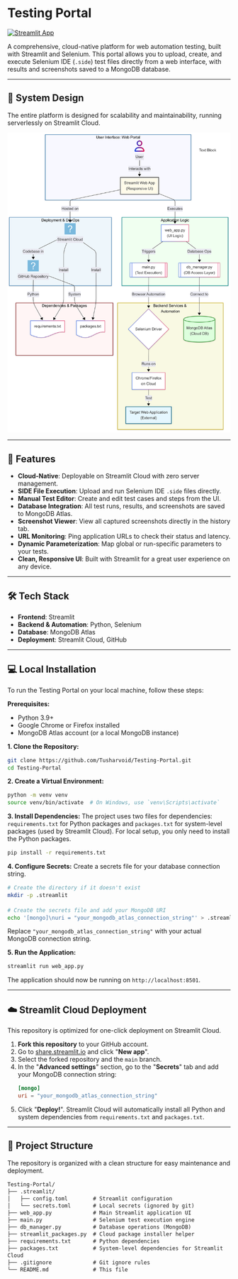 # Testing Portal

[![Streamlit App](https://static.streamlit.io/badges/streamlit_badge_black_white.svg)](https://testinga.streamlit.app/)

A comprehensive, cloud-native platform for web automation testing, built with Streamlit and Selenium. This portal allows you to upload, create, and execute Selenium IDE (`.side`) test files directly from a web interface, with results and screenshots saved to a MongoDB database.

---

## 🎨 System Design

The entire platform is designed for scalability and maintainability, running serverlessly on Streamlit Cloud.

<img src="systemdesign.png" alt="System Design" width="800"/>

---

## 🌟 Features

*   **Cloud-Native**: Deployable on Streamlit Cloud with zero server management.
*   **SIDE File Execution**: Upload and run Selenium IDE `.side` files directly.
*   **Manual Test Editor**: Create and edit test cases and steps from the UI.
*   **Database Integration**: All test runs, results, and screenshots are saved to MongoDB Atlas.
*   **Screenshot Viewer**: View all captured screenshots directly in the history tab.
*   **URL Monitoring**: Ping application URLs to check their status and latency.
*   **Dynamic Parameterization**: Map global or run-specific parameters to your tests.
*   **Clean, Responsive UI**: Built with Streamlit for a great user experience on any device.

---

## 🛠️ Tech Stack

*   **Frontend**: Streamlit
*   **Backend & Automation**: Python, Selenium
*   **Database**: MongoDB Atlas
*   **Deployment**: Streamlit Cloud, GitHub

---

## 💻 Local Installation

To run the Testing Portal on your local machine, follow these steps:

**Prerequisites:**
*   Python 3.9+
*   Google Chrome or Firefox installed
*   MongoDB Atlas account (or a local MongoDB instance)

**1. Clone the Repository:**
```bash
git clone https://github.com/Tusharvoid/Testing-Portal.git
cd Testing-Portal
```

**2. Create a Virtual Environment:**
```bash
python -m venv venv
source venv/bin/activate  # On Windows, use `venv\Scripts\activate`
```

**3. Install Dependencies:**
The project uses two files for dependencies: `requirements.txt` for Python packages and `packages.txt` for system-level packages (used by Streamlit Cloud). For local setup, you only need to install the Python packages.
```bash
pip install -r requirements.txt
```

**4. Configure Secrets:**
Create a secrets file for your database connection string.
```bash
# Create the directory if it doesn't exist
mkdir -p .streamlit

# Create the secrets file and add your MongoDB URI
echo '[mongo]\nuri = "your_mongodb_atlas_connection_string"' > .streamlit/secrets.toml
```
Replace `"your_mongodb_atlas_connection_string"` with your actual MongoDB connection string.

**5. Run the Application:**
```bash
streamlit run web_app.py
```
The application should now be running on `http://localhost:8501`.

---

## ☁️ Streamlit Cloud Deployment

This repository is optimized for one-click deployment on Streamlit Cloud.

1.  **Fork this repository** to your GitHub account.
2.  Go to [share.streamlit.io](https://share.streamlit.io/) and click "**New app**".
3.  Select the forked repository and the `main` branch.
4.  In the "**Advanced settings**" section, go to the "**Secrets**" tab and add your MongoDB connection string:
    ```toml
    [mongo]
    uri = "your_mongodb_atlas_connection_string"
    ```
5.  Click "**Deploy!**". Streamlit Cloud will automatically install all Python and system dependencies from `requirements.txt` and `packages.txt`.

---

## 📂 Project Structure

The repository is organized with a clean structure for easy maintenance and deployment.

```
Testing-Portal/
├── .streamlit/
│   ├── config.toml        # Streamlit configuration
│   └── secrets.toml       # Local secrets (ignored by git)
├── web_app.py             # Main Streamlit application UI
├── main.py                # Selenium test execution engine
├── db_manager.py          # Database operations (MongoDB)
├── streamlit_packages.py  # Cloud package installer helper
├── requirements.txt       # Python dependencies
├── packages.txt           # System-level dependencies for Streamlit Cloud
├── .gitignore             # Git ignore rules
└── README.md              # This file
```
